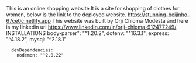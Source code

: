 This is an online shopping website.It is a site for shopping of clothes for women, below is the link to the deployed website.
https://stunning-beijinho-67ce0c.netlify.app
This website was built by Orji Chioma Modesta and here is my linkedin url https://www.linkedin.com/in/orji-chioma-912477249/
INSTALLATIONS
        body-parser": "^1.20.2",
        dotenv: "^16.3.1",
        express: "^4.18.2",
        mysql: "^2.18.1"
      
      devDependencies:
        nodemon: "^2.0.22"
